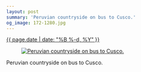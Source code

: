 ```yaml
---
layout: post
summary: 'Peruvian countryside on bus to Cusco.'
og_image: 172-1280.jpg
---
```


<p>
 <time>
  <a href="/172">
   {{ page.date | date: "%B %-d, %Y" }}
  </a>
 </time>
 <a href="/172">
  <figure data-taken="11/10/2013">
   <img alt="Peruvian countryside on bus to Cusco." sizes="(min-width: 700px) 50vw, calc(100vw - 2rem)" src="{{ site.assets_url }}/172-640.jpg" srcset="{{ site.assets_url }}/172-1280.jpg 1280w, {{ site.assets_url }}/172-960.jpg 960w, {{ site.assets_url }}/172-640.jpg 640w, {{ site.assets_url }}/172-320.jpg 320w"/>
  </figure>
 </a>
 <span>
  Peruvian countryside on bus to Cusco.
 </span>
</p>
